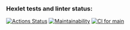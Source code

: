 ### Hexlet tests and linter status:
[![Actions Status](https://github.com/proydemte/java-project-lvl1/workflows/hexlet-check/badge.svg)](https://github.com/proydemte/java-project-lvl1/actions)
[![Maintainability](https://api.codeclimate.com/v1/badges/a99a88d28ad37a79dbf6/maintainability)](https://codeclimate.com/github/codeclimate/codeclimate/maintainability)
[![CI for main](https://github.com/github/docs/actions/workflows/main.yml/badge.svg?branch=main)](https://github.com/proydemte/java-project-lvl1/actions/workflows/.github-actions-demo.yml)
